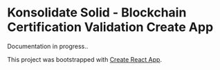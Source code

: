# Konsolidate Solid - Blockchain Certification Validation Create App

Documentation in progress..


This project was bootstrapped with [Create React App](https://github.com/facebook/create-react-app).

